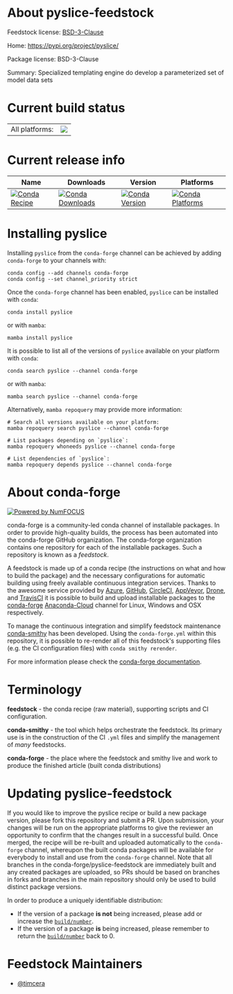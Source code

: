 About pyslice-feedstock
=======================

Feedstock license: [BSD-3-Clause](https://github.com/conda-forge/pyslice-feedstock/blob/main/LICENSE.txt)

Home: https://pypi.org/project/pyslice/

Package license: BSD-3-Clause

Summary: Specialized templating engine do develop a parameterized set of model data sets

Current build status
====================


<table><tr><td>All platforms:</td>
    <td>
      <a href="https://dev.azure.com/conda-forge/feedstock-builds/_build/latest?definitionId=18919&branchName=main">
        <img src="https://dev.azure.com/conda-forge/feedstock-builds/_apis/build/status/pyslice-feedstock?branchName=main">
      </a>
    </td>
  </tr>
</table>

Current release info
====================

| Name | Downloads | Version | Platforms |
| --- | --- | --- | --- |
| [![Conda Recipe](https://img.shields.io/badge/recipe-pyslice-green.svg)](https://anaconda.org/conda-forge/pyslice) | [![Conda Downloads](https://img.shields.io/conda/dn/conda-forge/pyslice.svg)](https://anaconda.org/conda-forge/pyslice) | [![Conda Version](https://img.shields.io/conda/vn/conda-forge/pyslice.svg)](https://anaconda.org/conda-forge/pyslice) | [![Conda Platforms](https://img.shields.io/conda/pn/conda-forge/pyslice.svg)](https://anaconda.org/conda-forge/pyslice) |

Installing pyslice
==================

Installing `pyslice` from the `conda-forge` channel can be achieved by adding `conda-forge` to your channels with:

```
conda config --add channels conda-forge
conda config --set channel_priority strict
```

Once the `conda-forge` channel has been enabled, `pyslice` can be installed with `conda`:

```
conda install pyslice
```

or with `mamba`:

```
mamba install pyslice
```

It is possible to list all of the versions of `pyslice` available on your platform with `conda`:

```
conda search pyslice --channel conda-forge
```

or with `mamba`:

```
mamba search pyslice --channel conda-forge
```

Alternatively, `mamba repoquery` may provide more information:

```
# Search all versions available on your platform:
mamba repoquery search pyslice --channel conda-forge

# List packages depending on `pyslice`:
mamba repoquery whoneeds pyslice --channel conda-forge

# List dependencies of `pyslice`:
mamba repoquery depends pyslice --channel conda-forge
```


About conda-forge
=================

[![Powered by
NumFOCUS](https://img.shields.io/badge/powered%20by-NumFOCUS-orange.svg?style=flat&colorA=E1523D&colorB=007D8A)](https://numfocus.org)

conda-forge is a community-led conda channel of installable packages.
In order to provide high-quality builds, the process has been automated into the
conda-forge GitHub organization. The conda-forge organization contains one repository
for each of the installable packages. Such a repository is known as a *feedstock*.

A feedstock is made up of a conda recipe (the instructions on what and how to build
the package) and the necessary configurations for automatic building using freely
available continuous integration services. Thanks to the awesome service provided by
[Azure](https://azure.microsoft.com/en-us/services/devops/), [GitHub](https://github.com/),
[CircleCI](https://circleci.com/), [AppVeyor](https://www.appveyor.com/),
[Drone](https://cloud.drone.io/welcome), and [TravisCI](https://travis-ci.com/)
it is possible to build and upload installable packages to the
[conda-forge](https://anaconda.org/conda-forge) [Anaconda-Cloud](https://anaconda.org/)
channel for Linux, Windows and OSX respectively.

To manage the continuous integration and simplify feedstock maintenance
[conda-smithy](https://github.com/conda-forge/conda-smithy) has been developed.
Using the ``conda-forge.yml`` within this repository, it is possible to re-render all of
this feedstock's supporting files (e.g. the CI configuration files) with ``conda smithy rerender``.

For more information please check the [conda-forge documentation](https://conda-forge.org/docs/).

Terminology
===========

**feedstock** - the conda recipe (raw material), supporting scripts and CI configuration.

**conda-smithy** - the tool which helps orchestrate the feedstock.
                   Its primary use is in the construction of the CI ``.yml`` files
                   and simplify the management of *many* feedstocks.

**conda-forge** - the place where the feedstock and smithy live and work to
                  produce the finished article (built conda distributions)


Updating pyslice-feedstock
==========================

If you would like to improve the pyslice recipe or build a new
package version, please fork this repository and submit a PR. Upon submission,
your changes will be run on the appropriate platforms to give the reviewer an
opportunity to confirm that the changes result in a successful build. Once
merged, the recipe will be re-built and uploaded automatically to the
`conda-forge` channel, whereupon the built conda packages will be available for
everybody to install and use from the `conda-forge` channel.
Note that all branches in the conda-forge/pyslice-feedstock are
immediately built and any created packages are uploaded, so PRs should be based
on branches in forks and branches in the main repository should only be used to
build distinct package versions.

In order to produce a uniquely identifiable distribution:
 * If the version of a package **is not** being increased, please add or increase
   the [``build/number``](https://docs.conda.io/projects/conda-build/en/latest/resources/define-metadata.html#build-number-and-string).
 * If the version of a package **is** being increased, please remember to return
   the [``build/number``](https://docs.conda.io/projects/conda-build/en/latest/resources/define-metadata.html#build-number-and-string)
   back to 0.

Feedstock Maintainers
=====================

* [@timcera](https://github.com/timcera/)

